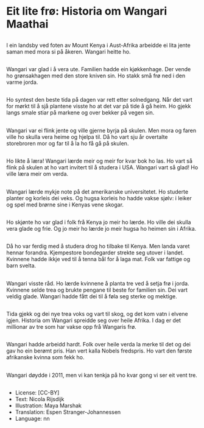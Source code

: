 # Eit lite frø: Historia om Wangari Maathai

##
I ein landsby ved foten av Mount Kenya i Aust-Afrika arbeidde ei lita jente saman med mora si på åkeren. Wangari heitte ho.

##
Wangari var glad i å vera ute. Familien hadde ein kjøkkenhage. Der vende ho grønsakhagen med den store kniven sin. Ho stakk små frø ned i den varme jorda.

##
Ho syntest den beste tida på dagen var rett etter solnedgang. Når det vart for mørkt til å sjå plantene visste ho at det var på tide å gå heim. Ho gjekk langs smale stiar på markene og over bekker på vegen sin.

##
Wangari var ei flink jente og ville gjerne byrja på skulen. Men mora og faren ville ho skulla vera heime og hjelpa til. Då ho vart sju år overtalte storebroren mor og far til å la ho få gå på skulen.

##
Ho likte å læra! Wangari lærde meir og meir for kvar bok ho las. Ho vart så flink på skulen at ho vart invitert til å studera i USA. Wangari vart så glad! Ho ville læra meir om verda.

##
Wangari lærde mykje note på det amerikanske universitetet. Ho studerte planter og korleis dei veks. Og hugsa korleis ho hadde vakse sjølv: i leiker og spel med brørne sine i Kenyas vene skogar.

##
Ho skjønte ho var glad i folk frå Kenya jo meir ho lærde. Ho ville dei skulla vera glade og frie. Og jo meir ho lærde jo meir hugsa ho heimen sin i Afrika.

##
Då ho var ferdig med å studera drog ho tilbake til Kenya. Men landa varet hennar forandra. Kjempestore bondegarder strekte seg utover i landet. Kvinnene hadde ikkje ved til å tenna bål for å laga mat. Folk var fattige og barn svelta.

##
Wangari visste råd. Ho lærde kvinnene å planta tre ved å setja frø i jorda. Kvinnene selde trea og brukte pengane til beste for familien sin. Dei vart veldig glade. Wangari hadde fått dei til å føla seg sterke og mektige.

##
Tida gjekk og dei nye trea voks og vart til skog, og det kom vatn i elvene igjen. Historia om Wangari spreidde seg over heile Afrika. I dag er det millionar av tre som har vakse opp frå Wangaris frø.

##
Wangari hadde arbeidd hardt. Folk over heile verda la merke til det og dei gav ho ein berømt pris. Han vert kalla Nobels fredspris. Ho vart den første afrikanske kvinna som fekk ho.

##
Wangari døydde i 2011, men vi kan tenkja på ho kvar gong vi ser eit vent tre.

##
* License: [CC-BY]
* Text: Nicola Rijsdijk
* Illustration: Maya Marshak
* Translation: Espen Stranger-Johannessen
* Language: nn
